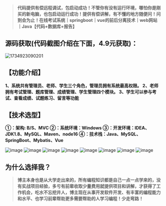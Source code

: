 > **代码提供有偿远程调试，包启动成功！不管你有没有运行环境，哪怕你是刚买的新电脑，也包启动运行成功！提供有偿讲解，有不懂的地方随便问！问到会为止！在线考试系统｜springboot｜vue的前后分离技术｜web网站｜Java【代码+数据库+报告】**
## 源码获取(代码截图介绍在下面，4.9元获取)：
![1734923090201](https://github.com/user-attachments/assets/167f9714-121d-43f0-893c-281afe011ad0)


## 【功能介绍】
**1、系统共有管理员、老师、学生三个角色，管理员拥有系统最高权限。
2、老师拥有考试管理、题库管理、成绩管理、学生管理四个模块。
3、学生可以参与考试、查看成绩、试题练习、留言等功能**
## 【技术选型】
**①：架构: B/S、MVC
②：系统环境：Windows
③：开发环境：IDEA、JDK1.8、MySQL、Maven、node16
④：技术栈：Java、MySQL、SpringBoot、Mybatis、Vue**

![image](https://github.com/user-attachments/assets/67d18d35-083f-4cb3-9376-32bf4807e627)
![image](https://github.com/user-attachments/assets/bc5e0311-7c3c-4d1d-846b-cba7a2b958cd)
![image](https://github.com/user-attachments/assets/62389a29-ebaa-4e79-80d1-cc442e87b77f)
![image](https://github.com/user-attachments/assets/f2017c6f-b8ed-445d-9a8a-743053bdc4cc)
![image](https://github.com/user-attachments/assets/652d1831-30b7-4b15-9be0-a57e2c2a3a8c)
![image](https://github.com/user-attachments/assets/0e7d4c1f-5c39-4d65-9a32-4067e072d2b7)
![image](https://github.com/user-attachments/assets/57abdf70-15cd-4f28-834d-354a78becd03)
![image](https://github.com/user-attachments/assets/9a84658c-2f7a-4607-b67e-bab76ab70043)


## 为什么选择我？

> **博主本身也是从大学走出来的，所有编程知识都是自己一点一点学来的，没有实战项目经验，多亏有前辈收取少量费用就提供项目和讲解，才获得了工作机会，吃水不忘挖井人，博主现在从事开发软件开发、有丰富的编程能力和水平、也学习前辈帮助更多需要帮助的人学习编程！少走弯路！**

